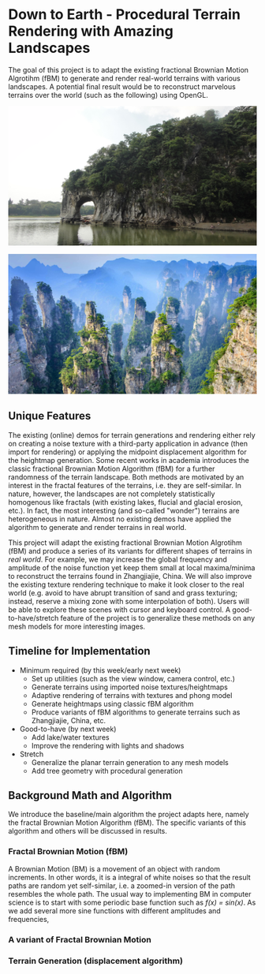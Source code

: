 # Down to Earth - Procedural Terrain Rendering with Amazing Landscapes

The goal of this project is to adapt the existing fractional Brownian Motion Algrotihm (fBM) to generate and render real-world terrains with various landscapes. A potential final result would be to reconstruct marvelous terrains over the world (such as the following) using OpenGL.

![Elephant Trunk Hill](images/guilin.jpeg)

![Zhangjiajie](images/zhangjiajie.jpeg)


## Unique Features

The existing (online) demos for terrain generations and rendering either rely on creating a noise texture with a third-party application in advance (then import for rendering) or applying the midpoint displacement algorithm for the heightmap generation. Some recent works in academia introduces the classic fractional Brownian Motion Algorithm (fBM) for a further randomness of the terrain landscape. Both methods are motivated by an interest in the fractal features of the terrains, i.e. they are self-similar. In nature, however, the landscapes are not completely statistically homogenous like fractals (with existing lakes, flucial and glacial erosion, etc.). In fact, the most interesting (and so-called "wonder") terrains are heterogeneous in nature. Almost no existing demos have applied the algorithm to generate and render terrains in real world. 

This project will adapt the existing fractional Brownian Motion Algrotihm (fBM) and produce a series of its variants for different shapes of terrains in *real world*. For example, we may increase the global frequency and amplitude of the noise function yet keep them small at local maxima/minima to reconstruct the terrains found in Zhangjiajie, China. We will also improve the existing texture rendering technique to make it look closer to the real world (e.g. avoid to have abrupt transition of sand and grass texturing; instead, reserve a mixing zone with some interpolation of both). Users will be able to explore these scenes with cursor and keyboard control. A good-to-have/stretch feature of the project is to generalize these methods on any mesh models for more interesting images. 

## Timeline for Implementation

- Minimum required (by this week/early next week)
  - Set up utilities (such as the view window, camera control, etc.)
  - Generate terrains using imported noise textures/heightmaps
  - Adaptive rendering of terrains with textures and phong model
  - Generate heightmaps using classic fBM algorithm
  - Produce variants of fBM algorithms to generate terrains such as Zhangjiajie, China, etc.
- Good-to-have (by next week)
  - Add lake/water textures
  - Improve the rendering with lights and shadows
- Stretch
  - Generalize the planar terrain generation to any mesh models
  - Add tree geometry with procedural generation

## Background Math and Algorithm

We introduce the baseline/main algorithm the project adapts here, namely the fractal Brownian Motion Algorithm (fBM). The specific variants of this algorithm and others will be discussed in results.

### Fractal Brownian Motion (fBM)

A Brownian Motion (BM) is a movement of an object with random increments. In other words, it is a integral of white noises so that the result paths are random yet self-similar, i.e. a zoomed-in version of the path resembles the whole path. The usual way to implementing BM in computer science is to start with some periodic base function such as *f(x) = sin(x)*. As we add several more sine functions with different amplitudes and frequencies, 


### A variant of Fractal Brownian Motion


### Terrain Generation (displacement algorithm)












